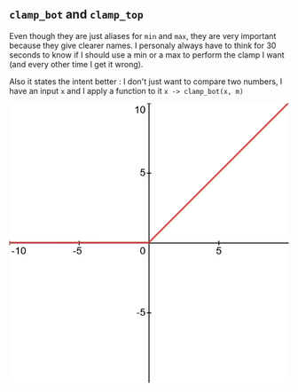 ## `clamp_bot` and `clamp_top`

Even though they are just aliases for `min` and `max`, they are very important because they give clearer names. I personaly always have to think for 30 seconds to know if I should use a min or a max to perform the clamp I want (and every other time I get it wrong).

Also it states the intent better : I don't just want to compare two numbers, I have an input `x` and I apply a function to it `x -> clamp_bot(x, m)`

![Graph of x -> clamp_bot(x, 0)](./clamp-bot.png)